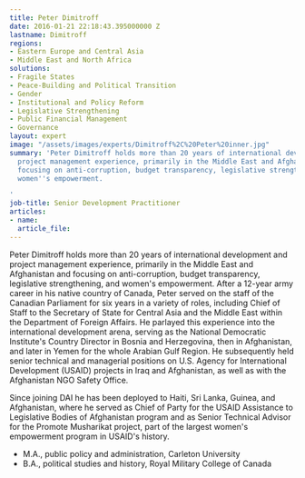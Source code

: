 ```yaml
---
title: Peter Dimitroff
date: 2016-01-21 22:18:43.395000000 Z
lastname: Dimitroff
regions:
- Eastern Europe and Central Asia
- Middle East and North Africa
solutions:
- Fragile States
- Peace-Building and Political Transition
- Gender
- Institutional and Policy Reform
- Legislative Strengthening
- Public Financial Management
- Governance
layout: expert
image: "/assets/images/experts/Dimitroff%2C%20Peter%20inner.jpg"
summary: 'Peter Dimitroff holds more than 20 years of international development and
  project management experience, primarily in the Middle East and Afghanistan and
  focusing on anti-corruption, budget transparency, legislative strengthening, and
  women''s empowerment.

'
job-title: Senior Development Practitioner
articles:
- name: 
  article_file: 
---
```


Peter Dimitroff holds more than 20 years of international development and project management experience, primarily in the Middle East and Afghanistan and focusing on anti-corruption, budget transparency, legislative strengthening, and women's empowerment. After a 12-year army career in his native country of Canada, Peter served on the staff of the Canadian Parliament for six years in a variety of roles, including Chief of Staff to the Secretary of State for Central Asia and the Middle East within the Department of Foreign Affairs. He parlayed this experience into the international development arena, serving as the National Democratic Institute's Country Director in Bosnia and Herzegovina, then in Afghanistan, and later in Yemen for the whole Arabian Gulf Region. He subsequently held senior technical and managerial positions on U.S. Agency for International Development (USAID) projects in Iraq and Afghanistan, as well as with the Afghanistan NGO Safety Office.

Since joining DAI he has been deployed to Haiti, Sri Lanka, Guinea, and Afghanistan, where he served as Chief of Party for the USAID Assistance to Legislative Bodies of Afghanistan program and as Senior Technical Advisor for the Promote Musharikat project, part of the largest women's empowerment program in USAID's history.

* M.A., public policy and administration, Carleton University
* B.A., political studies and history, Royal Military College of Canada  
